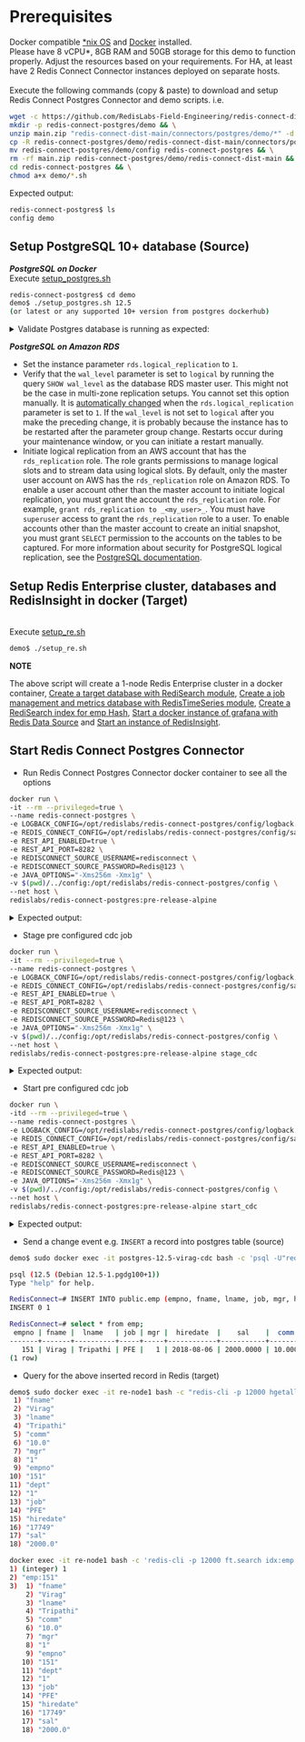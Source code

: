 # Prerequisites
Docker compatible [*nix OS](https://en.wikipedia.org/wiki/Unix-like) and [Docker](https://docs.docker.com/get-docker) installed.
<br>Please have 8 vCPU*, 8GB RAM and 50GB storage for this demo to function properly. Adjust the resources based on your requirements. For HA, at least have 2 Redis Connect Connector instances deployed on separate hosts.</br>
<br>Execute the following commands (copy & paste) to download and setup Redis Connect Postgres Connector and demo scripts.
i.e.</br>
```bash
wget -c https://github.com/RedisLabs-Field-Engineering/redis-connect-dist/archive/main.zip && \
mkdir -p redis-connect-postgres/demo && \
unzip main.zip "redis-connect-dist-main/connectors/postgres/demo/*" -d redis-connect-postgres/demo && \
cp -R redis-connect-postgres/demo/redis-connect-dist-main/connectors/postgres/demo/* redis-connect-postgres/demo && \
mv redis-connect-postgres/demo/config redis-connect-postgres && \
rm -rf main.zip redis-connect-postgres/demo/redis-connect-dist-main && \
cd redis-connect-postgres && \
chmod a+x demo/*.sh
```
Expected output:
```bash
redis-connect-postgres$ ls
config demo
```

## Setup PostgreSQL 10+ database (Source)
<b>_PostgreSQL on Docker_</b>
<br>Execute [setup_postgres.sh](setup_postgres.sh)</br>
```bash
redis-connect-postgres$ cd demo
demo$ ./setup_postgres.sh 12.5
(or latest or any supported 10+ version from postgres dockerhub)
```

<details><summary>Validate Postgres database is running as expected:</summary>
<p>

```bash
demo$ sudo docker ps -a | grep postgres
724aea897d12        postgres:12.5                                         "docker-entrypoint.s…"   10 days ago         Up 10 days          0.0.0.0:5432->5432/tcp                                                                                                                                                                                                                                                                                          postgres-12.5-virag-cdc

demo$ docker exec -it postgres-12.5-virag-cdc bash -c 'psql -U"redisconnect" -d"RedisConnect" -c "select count(*) from emp;"'
 count
-------
     0
(1 row)  
```
</p>
</details>  
  
<b>_PostgreSQL on Amazon RDS_</b>
* Set the instance parameter `rds.logical_replication` to `1`.
* Verify that the `wal_level` parameter is set to `logical` by running the query `SHOW wal_level` as the database RDS master user.
  This might not be the case in multi-zone replication setups.
  You cannot set this option manually.
  It is [automatically changed](https://docs.aws.amazon.com/AmazonRDS/latest/UserGuide/USER_WorkingWithParamGroups.html) when the `rds.logical_replication` parameter is set to `1`.
  If the `wal_level` is not set to `logical` after you make the preceding change, it is probably because the instance has to be restarted after the parameter group change.
  Restarts occur during your maintenance window, or you can initiate a restart manually.
* Initiate logical replication from an AWS account that has the `rds_replication` role.
  The role grants permissions to manage logical slots and to stream data using logical slots.
  By default, only the master user account on AWS has the `rds_replication` role on Amazon RDS.
  To enable a user account other than the master account to initiate logical replication, you must grant the account the `rds_replication` role.
  For example, `grant rds_replication to _<my_user>_`. You must have `superuser` access to grant the `rds_replication` role to a user.
  To enable accounts other than the master account to create an initial snapshot, you must grant `SELECT` permission to the accounts on the tables to be captured.
  For more information about security for PostgreSQL logical replication, see the [PostgreSQL documentation](https://www.postgresql.org/docs/current/logical-replication-security.html).

## Setup Redis Enterprise cluster, databases and RedisInsight in docker (Target)
<br>Execute [setup_re.sh](setup_re.sh)</br>
```bash
demo$ ./setup_re.sh
```
**NOTE**

The above script will create a 1-node Redis Enterprise cluster in a docker container, [Create a target database with RediSearch module](https://docs.redislabs.com/latest/modules/add-module-to-database/), [Create a job management and metrics database with RedisTimeSeries module](https://docs.redislabs.com/latest/modules/add-module-to-database/), [Create a RediSearch index for emp Hash](https://redislabs.com/blog/getting-started-with-redisearch-2-0/), [Start a docker instance of grafana with Redis Data Source](https://redisgrafana.github.io/) and [Start an instance of RedisInsight](https://docs.redislabs.com/latest/ri/installing/install-docker/).

## Start Redis Connect Postgres Connector

* Run Redis Connect Postgres Connector docker container to see all the options
```bash
docker run \
-it --rm --privileged=true \
--name redis-connect-postgres \
-e LOGBACK_CONFIG=/opt/redislabs/redis-connect-postgres/config/logback.xml \
-e REDIS_CONNECT_CONFIG=/opt/redislabs/redis-connect-postgres/config/samples/postgres \
-e REST_API_ENABLED=true \
-e REST_API_PORT=8282 \
-e REDISCONNECT_SOURCE_USERNAME=redisconnect \
-e REDISCONNECT_SOURCE_PASSWORD=Redis@123 \
-e JAVA_OPTIONS="-Xms256m -Xmx1g" \
-v $(pwd)/../config:/opt/redislabs/redis-connect-postgres/config \
--net host \
redislabs/redis-connect-postgres:pre-release-alpine
```

<details><summary>Expected output:</summary>
<p>
  
```bash
-------------------------------
Redis Connect Connector wrapper script for Docker containers.

Usage: [-h|-v|start_cli|stage_cdc|stage_loader|start_cdc|start_loader]
options:
-h: Print this help message and exit.
-v: Print version information and exit.
start_cli: starts redis-connect-cli.
stage_cdc: clean and stage redis database with cdc job configurations.
stage_loader: clean and stage redis database with initial loader job configurations.
start_cdc: start Redis Connect connector instance.
start_loader: start Redis Connect initial loader instance.
-------------------------------
```

</p>
</details>

* Stage pre configured cdc job
```bash
docker run \
-it --rm --privileged=true \
--name redis-connect-postgres \
-e LOGBACK_CONFIG=/opt/redislabs/redis-connect-postgres/config/logback.xml \
-e REDIS_CONNECT_CONFIG=/opt/redislabs/redis-connect-postgres/config/samples/postgres \
-e REST_API_ENABLED=true \
-e REST_API_PORT=8282 \
-e REDISCONNECT_SOURCE_USERNAME=redisconnect \
-e REDISCONNECT_SOURCE_PASSWORD=Redis@123 \
-e JAVA_OPTIONS="-Xms256m -Xmx1g" \
-v $(pwd)/../config:/opt/redislabs/redis-connect-postgres/config \
--net host \
redislabs/redis-connect-postgres:pre-release-alpine stage_cdc
```

<details><summary>Expected output:</summary>
<p>

```bash
-------------------------------
/opt/redislabs/redis-connect-postgres/config/samples/postgres
.....
.....
19:24:21.258 [main] INFO  startup - Setup Completed.
-------------------------------
```

</p>
</details>

* Start pre configured cdc job
```bash
docker run \
-itd --rm --privileged=true \
--name redis-connect-postgres \
-e LOGBACK_CONFIG=/opt/redislabs/redis-connect-postgres/config/logback.xml \
-e REDIS_CONNECT_CONFIG=/opt/redislabs/redis-connect-postgres/config/samples/postgres \
-e REST_API_ENABLED=true \
-e REST_API_PORT=8282 \
-e REDISCONNECT_SOURCE_USERNAME=redisconnect \
-e REDISCONNECT_SOURCE_PASSWORD=Redis@123 \
-e JAVA_OPTIONS="-Xms256m -Xmx1g" \
-v $(pwd)/../config:/opt/redislabs/redis-connect-postgres/config \
--net host \
redislabs/redis-connect-postgres:pre-release-alpine start_cdc
```

<details><summary>Expected output:</summary>
<p>

```bash
-------------------------------
/opt/redislabs/redis-connect-postgres/config/samples/postgres
.....
.....
19:28:57.813 [main] INFO  startup -  /$$$$$$$                  /$$ /$$                  /$$$$$$                                                      /$$
19:28:57.817 [main] INFO  startup - | $$__  $$                | $$|__/                 /$$__  $$                                                    | $$
19:28:57.817 [main] INFO  startup - | $$  \ $$  /$$$$$$   /$$$$$$$ /$$  /$$$$$$$      | $$  \__/  /$$$$$$  /$$$$$$$  /$$$$$$$   /$$$$$$   /$$$$$$$ /$$$$$$
19:28:57.818 [main] INFO  startup - | $$$$$$$/ /$$__  $$ /$$__  $$| $$ /$$_____/      | $$       /$$__  $$| $$__  $$| $$__  $$ /$$__  $$ /$$_____/|_  $$_/
19:28:57.818 [main] INFO  startup - | $$__  $$| $$$$$$$$| $$  | $$| $$|  $$$$$$       | $$      | $$  \ $$| $$  \ $$| $$  \ $$| $$$$$$$$| $$        | $$
19:28:57.818 [main] INFO  startup - | $$  \ $$| $$_____/| $$  | $$| $$ \____  $$      | $$    $$| $$  | $$| $$  | $$| $$  | $$| $$_____/| $$        | $$ /$$
19:28:57.818 [main] INFO  startup - | $$  | $$|  $$$$$$$|  $$$$$$$| $$ /$$$$$$$/      |  $$$$$$/|  $$$$$$/| $$  | $$| $$  | $$|  $$$$$$$|  $$$$$$$  |  $$$$/
19:28:57.818 [main] INFO  startup - |__/  |__/ \_______/ \_______/|__/|_______/        \______/  \______/ |__/  |__/|__/  |__/ \_______/ \_______/   \___/
19:28:57.818 [main] INFO  startup -
19:28:57.819 [main] INFO  startup -
19:28:57.819 [main] INFO  startup - ##################################################################
19:28:57.819 [main] INFO  startup -
19:28:57.819 [main] INFO  startup - Initializing Redis Connect Instance
19:28:57.819 [main] INFO  startup -
19:28:57.819 [main] INFO  startup - ##################################################################
.....
.....
19:29:17.316 [JobManagement-1] INFO  redisconnect - Server type configured as - postgres
19:29:17.318 [JobManagement-1] INFO  redisconnect - Reading Mapper Config from : /opt/redislabs/redis-connect-postgres/config/samples/postgres/mappers
19:29:17.545 [JobManagement-1] INFO  redisconnect - Loaded Config for : public.emp
19:29:17.841 [JobManagement-1] INFO  startup - Fetched JobConfig for : testdb-postgres
19:29:17.841 [JobManagement-1] INFO  startup - Starting Pipeline for Job : testdb-postgres
19:29:17.842 [JobManagement-1] INFO  startup - 1 of 1 Jobs Claimed
19:29:17.842 [JobManagement-2] INFO  redisconnect - Refreshing Heartbeat signal for : hb-job:testdb-postgres , with value : JC-7@virag-cdc , expiry : 30000
19:29:17.842 [JobManagement-1] INFO  startup - 1 of 1 Jobs Claimed
.....
.....  
```

</p>
</details>

* Send a change event e.g. `INSERT` a record into postgres table (source)

```bash
demo$ sudo docker exec -it postgres-12.5-virag-cdc bash -c 'psql -U"redisconnect" -d"RedisConnect"'

psql (12.5 (Debian 12.5-1.pgdg100+1))
Type "help" for help.

RedisConnect=# INSERT INTO public.emp (empno, fname, lname, job, mgr, hiredate, sal, comm, dept) VALUES (151, 'Virag', 'Tripathi', 'PFE', 1, '2018-08-06', 2000, 10, 1);
INSERT 0 1

RedisConnect=# select * from emp;
 empno | fname |  lname   | job | mgr |  hiredate  |    sal    |  comm   | dept
-------+-------+----------+-----+-----+------------+-----------+---------+------
   151 | Virag | Tripathi | PFE |   1 | 2018-08-06 | 2000.0000 | 10.0000 |    1
(1 row)
```

* Query for the above inserted record in Redis (target)

```bash
demo$ sudo docker exec -it re-node1 bash -c "redis-cli -p 12000 hgetall emp:151"
 1) "fname"
 2) "Virag"
 3) "lname"
 4) "Tripathi"
 5) "comm"
 6) "10.0"
 7) "mgr"
 8) "1"
 9) "empno"
10) "151"
11) "dept"
12) "1"
13) "job"
14) "PFE"
15) "hiredate"
16) "17749"
17) "sal"
18) "2000.0"

docker exec -it re-node1 bash -c 'redis-cli -p 12000 ft.search idx:emp "*"'
1) (integer) 1
2) "emp:151"
3)  1) "fname"
    2) "Virag"
    3) "lname"
    4) "Tripathi"
    5) "comm"
    6) "10.0"
    7) "mgr"
    8) "1"
    9) "empno"
   10) "151"
   11) "dept"
   12) "1"
   13) "job"
   14) "PFE"
   15) "hiredate"
   16) "17749"
   17) "sal"
   18) "2000.0"
```
